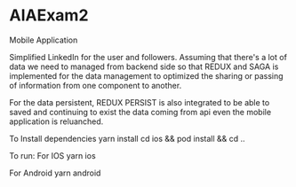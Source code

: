 # AIAExam2

Mobile Application

Simplified LinkedIn for the user and followers. Assuming that there's a lot of data we need to managed from backend side so that REDUX and SAGA is implemented for the data management to optimized the sharing or passing of information from one component to another.

For the data persistent, REDUX PERSIST is also integrated to be able to saved and continuing to exist the data coming from api even the mobile application is reluanched.

To Install dependencies
yarn install
cd ios && pod install && cd ..

To run:
For IOS
yarn ios

For Android
yarn android
